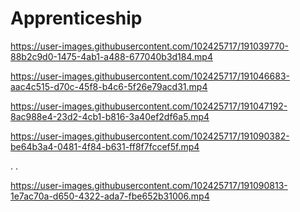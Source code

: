 # Apprenticeship


https://user-images.githubusercontent.com/102425717/191039770-88b2c9d0-1475-4ab1-a488-677040b3d184.mp4




https://user-images.githubusercontent.com/102425717/191046683-aac4c515-d70c-45f8-b4c6-5f26e79acd31.mp4




https://user-images.githubusercontent.com/102425717/191047192-8ac988e4-23d2-4cb1-b816-3a40ef2df6a5.mp4





https://user-images.githubusercontent.com/102425717/191090382-be64b3a4-0481-4f84-b631-ff8f7fccef5f.mp4


.
.


https://user-images.githubusercontent.com/102425717/191090813-1e7ac70a-d650-4322-ada7-fbe652b31006.mp4



